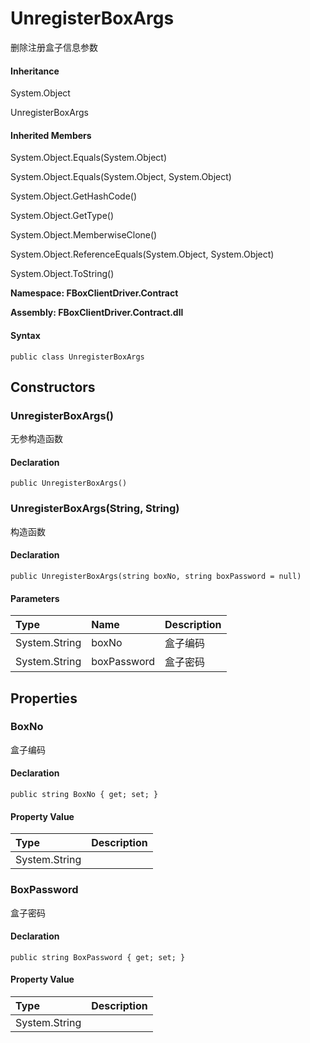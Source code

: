 # UnregisterBoxArgs

删除注册盒子信息参数

#### Inheritance

System.Object

UnregisterBoxArgs

#### Inherited Members

System.Object.Equals\(System.Object\)

System.Object.Equals\(System.Object, System.Object\)

System.Object.GetHashCode\(\)

System.Object.GetType\(\)

System.Object.MemberwiseClone\(\)

System.Object.ReferenceEquals\(System.Object, System.Object\)

System.Object.ToString\(\)

**Namespace: FBoxClientDriver.Contract**

**Assembly: FBoxClientDriver.Contract.dll**

#### Syntax <a id="FBoxClientDriver_Contract_UnregisterBoxArgs_syntax"></a>

```text
public class UnregisterBoxArgs
```

## Constructors <a id="constructors"></a>

### UnregisterBoxArgs\(\) <a id="FBoxClientDriver_Contract_UnregisterBoxArgs__ctor"></a>

无参构造函数

#### Declaration

```text
public UnregisterBoxArgs()
```

### UnregisterBoxArgs\(String, String\) <a id="FBoxClientDriver_Contract_UnregisterBoxArgs__ctor_System_String_System_String_"></a>

构造函数

#### Declaration

```text
public UnregisterBoxArgs(string boxNo, string boxPassword = null)
```

#### Parameters

| Type | Name | Description |
| :--- | :--- | :--- |
| System.String | boxNo | 盒子编码 |
| System.String | boxPassword | 盒子密码 |

## Properties <a id="properties"></a>

### BoxNo <a id="FBoxClientDriver_Contract_UnregisterBoxArgs_BoxNo"></a>

盒子编码

#### Declaration

```text
public string BoxNo { get; set; }
```

#### Property Value

| Type | Description |
| :--- | :--- |
| System.String |  |

### BoxPassword <a id="FBoxClientDriver_Contract_UnregisterBoxArgs_BoxPassword"></a>

盒子密码

#### Declaration

```text
public string BoxPassword { get; set; }
```

#### Property Value

| Type | Description |
| :--- | :--- |
| System.String |  |

